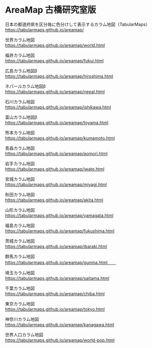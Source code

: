 # AreaMap 古橋研究室版
日本の都道府県を区分毎に色分けして表示するカラム地図（TabularMaps）  
https://tabularmaps.github.io/areamap/  

世界カラム地図  
https://tabularmaps.github.io/areamap/world.html  

福井カラム地図  
https://tabularmaps.github.io/areamap/fukui.html  

広島カラム地図β  
https://tabularmaps.github.io/areamap/hiroshima.html  

ネパールカラム地図β  
https://tabularmaps.github.io/areamap/nepal.html  

石川カラム地図  
https://tabularmaps.github.io/areamap/ishikawa.html  

富山カラム地図β  
https://tabularmaps.github.io/areamap/toyama.html  

熊本カラム地図  
https://tabularmaps.github.io/areamap/kumamoto.html  

青森カラム地図  
https://tabularmaps.github.io/areamap/aomori.html  

岩手カラム地図  
https://tabularmaps.github.io/areamap/iwate.html  

宮城カラム地図  
https://tabularmaps.github.io/areamap/miyagi.html  

秋田カラム地図  
https://tabularmaps.github.io/areamap/akita.html  

山形カラム地図  
https://tabularmaps.github.io/areamap/yamagata.html  

福島カラム地図  
https://tabularmaps.github.io/areamap/fukushima.html

茨城カラム地図  
https://tabularmaps.github.io/areamap/ibaraki.html  

群馬カラム地図  
https://tabularmaps.github.io/areamap/gunma.html　　

埼玉カラム地図  
https://tabularmaps.github.io/areamap/saitama.html  

千葉カラム地図  
https://tabularmaps.github.io/areamap/chiba.html  

東京カラム地図  
https://tabularmaps.github.io/areamap/tokyo.html  

神奈川カラム地図  
https://tabularmaps.github.io/areamap/kanagawa.html  

世界人口カラム地図  
https://tabularmaps.github.io/areamap/world-pop.html  

